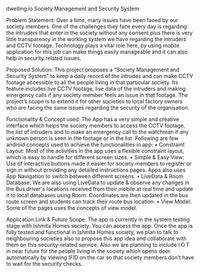 dwelling.io Society Management and Security System

Problem Statement:
Over a time, many issues have been faced by our society members. One of the challenges they face every day is regarding the intruders that enter in the society without any consent plus there is very little transparency in the working system we have regarding the intruders and CCTV footage. Technology plays a vital role here, by using mobile application for this job can make things easily manageable and it can also help in security related issues.

Proposed Solution: 
This project proposes a “Society Management and Security System” to keep a daily record of the intrudes and can make CCTV footage accessible to all the people living in that particular society. Its feature includes live CCTV footage, live data of the intruders and making emergency calls if any society member feels an issue in that footage. The project’s scope is to extend it for other societies to local factory owners who are facing the same issues regarding the security of the organisation.

Functionality & Concept used:
The App has a very simple and creative interface which helps the society members to access the CCTV footage, the list of intruders and to make an emergency call to the watchman if any unknown person is seen in the footage or in the list. Following are few android concepts used to achieve the functionalities in app: 
•	Constraint Layout: Most of the activities in the app uses a flexible constraint layout, which is easy to handle for different screen sizes.
•	Simple & Easy View: Use of interactive buttons made it easier for society members to register or sign in without providing any detailed instructions pages. Apps also uses App Navigation to switch between different screens.
•	LiveData & Room Database: We are also using LiveData to update & observe any changes in the Bus driver's locations received from their mobile at real time and update it to local databases using Room. Coordinates are then updated in the bus route screen and students can track their route bus location.
•	View Model: Some of the pages uses the concepts of view model.

Application Link & Future Scope:
The app is currently in the system testing stage with Ishmita Homes society. You can access the app: 
Once the app is fully tested and functional in Ishmita Homes society, we plan to talk to neighbouring societies also to propose this app idea and collaborate with them on this security-related service. Also we are planning to include I.O.T in near future for the people living in the society which opens door automatically by viewing IFID on the car so that society members don’t have to wait for the security checks.
